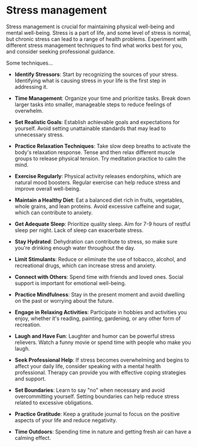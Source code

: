 # Stress management

Stress management is crucial for maintaining physical well-being and mental well-being. Stress is a part of life, and some level of stress is normal, but chronic stress can lead to a range of health problems. Experiment with different stress management techniques to find what works best for you, and consider seeking professional guidance.

Some techniques…

* **Identify Stressors**: Start by recognizing the sources of your stress. Identifying what is causing stress in your life is the first step in addressing it.

* **Time Management**: Organize your time and prioritize tasks. Break down larger tasks into smaller, manageable steps to reduce feelings of overwhelm.

* **Set Realistic Goals**: Establish achievable goals and expectations for yourself. Avoid setting unattainable standards that may lead to unnecessary stress.

* **Practice Relaxation Techniques**: Take slow deep breaths to activate the body's relaxation response. Tense and then relax different muscle groups to release physical tension. Try meditation practice to calm the mind.

* **Exercise Regularly**: Physical activity releases endorphins, which are natural mood boosters. Regular exercise can help reduce stress and improve overall well-being.

* **Maintain a Healthy Diet**: Eat a balanced diet rich in fruits, vegetables, whole grains, and lean proteins. Avoid excessive caffeine and sugar, which can contribute to anxiety.

* **Get Adequate Sleep**: Prioritize quality sleep. Aim for 7-9 hours of restful sleep per night. Lack of sleep can exacerbate stress.

* **Stay Hydrated**: Dehydration can contribute to stress, so make sure you're drinking enough water throughout the day.

* **Limit Stimulants**: Reduce or eliminate the use of tobacco, alcohol, and recreational drugs, which can increase stress and anxiety.

* **Connect with Others**: Spend time with friends and loved ones. Social support is important for emotional well-being.

* **Practice Mindfulness**: Stay in the present moment and avoid dwelling on the past or worrying about the future.

* **Engage in Relaxing Activities**: Participate in hobbies and activities you enjoy, whether it's reading, painting, gardening, or any other form of recreation.

* **Laugh and Have Fun**: Laughter and humor can be powerful stress relievers. Watch a funny movie or spend time with people who make you laugh.

* **Seek Professional Help**: If stress becomes overwhelming and begins to affect your daily life, consider speaking with a mental health professional. Therapy can provide you with effective coping strategies and support.

* **Set Boundaries**: Learn to say "no" when necessary and avoid overcommitting yourself. Setting boundaries can help reduce stress related to excessive obligations.

* **Practice Gratitude**: Keep a gratitude journal to focus on the positive aspects of your life and reduce negativity.

* **Time Outdoors**: Spending time in nature and getting fresh air can have a calming effect.

